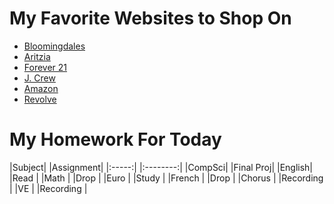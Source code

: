 # My Favorite Websites to Shop On

- [Bloomingdales](https://www.bloomingdales.com/)
- [Aritzia](https://www.aritzia.com/us/en/home)
- [Forever 21](https://www.forever21.com/us/shop/catalog/category/f21/women-main)
- [J. Crew](https://www.jcrew.com/)
- [Amazon](https://www.amazon.com/)
- [Revolve](https://www.revolve.com/women/?navsrc=main)

# My Homework For Today

|Subject|  |Assignment|
|:-----:|  |:--------:|
|CompSci|  |Final Proj|
|English|  |Read      |
|Math   |  |Drop      |
|Euro   |  |Study     |
|French |  |Drop      |
|Chorus |  |Recording |
|VE     |  |Recording |
